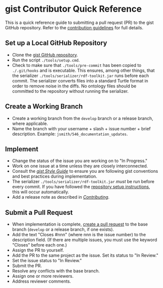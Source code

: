 # gist Contributor Quick Reference

This is a quick reference guide to submitting a pull request (PR) to the gist GitHub repository. Refer to the [contribution guidelines](Contributing.md) for full details.

## Set up a Local GitHub Repository

- Clone the [gist GitHub repository](https://github.com/semanticarts/gist.git).
- Run the script `./tools/setup.cmd`.
- Check to make sure that `./tools/pre-commit` has been copied to `./.git/hooks` and is executable. This ensures, among other things, that the serializer `./tools/serializer/rdf-toolkit.jar` runs before each commit. The serializer converts files into a standard Turtle format in order to remove noise in the diffs. No ontology files should be committed to the repository without running the serializer.

## Create a Working Branch

- Create a working branch from the `develop` branch or a release branch, where applicable.
- Name the branch with your username + slash + issue number + brief description. Example: `jsmith/546_documentation_updates`.

## Implement

- Change the status of the issue you are working on to "In Progress."
- Work on one issue at a time unless they are closely interconnected.
- Consult the [_gist Style Guide_](gistStyleGuide.md) to ensure you are following gist conventions and best practices during implementation.
- The serializer `./tools/serializer/rdf-toolkit.jar` *must* be run before every commit. If you have followed the [repository setup instructions](#set-up-a-local-github-repository), this will occur automatically.
- Add a release note as described in [_Contributing_](Contributing.md#release-notes).

## Submit a Pull Request

- When implementation is complete, [create a pull request](https://github.com/semanticarts/gist/pulls) to the base branch (`develop` or a release branch, if one exists).
- Add the text "Closes #nnn" (where nnn is the issue number) to the description field. (If there are multiple issues, you must use the keyword "Closes" before each one.)
- Assign the PR to yourself.
- Add the PR to the same project as the issue. Set its status to "In Review."
- Set the issue status to "In Review."
- Submit the PR.
- Resolve any conflicts with the base branch.
- Assign one or more reviewers.
- Address reviewer comments.
